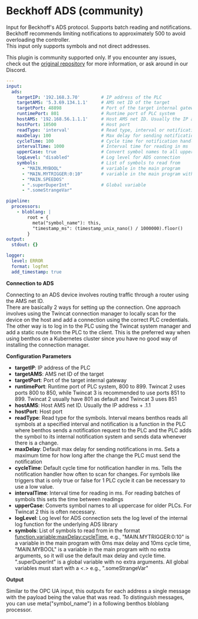 # Beckhoff ADS (community)

Input for Beckhoff's ADS protocol. Supports batch reading and notifications. Beckhoff recommends limiting notifications to approximately 500 to avoid overloading the controller.\
This input only supports symbols and not direct addresses.

This plugin is community supported only. If you encounter any issues, check out the [original repository](https://github.com/RuneRoven/benthosADS) for more information, or ask around in our Discord.

```yaml
---
input:
  ads:
    targetIP: '192.168.3.70'        # IP address of the PLC
    targetAMS: '5.3.69.134.1.1'     # AMS net ID of the target
    targetPort: 48898               # Port of the target internal gateway
    runtimePort: 801                # Runtime port of PLC system
    hostAMS: '192.168.56.1.1.1'     # Host AMS net ID. Usually the IP address + .1.1
    hostPort: 10500                 # Host port
    readType: 'interval'            # Read type, interval or notification
    maxDelay: 100                   # Max delay for sending notifications in ms
    cycleTime: 100                  # Cycle time for notification handler in ms
    intervalTime: 1000              # Interval time for reading in ms
    upperCase: true                 # Convert symbol names to all uppercase for older PLCs
    logLevel: "disabled"            # Log level for ADS connection
    symbols:                        # List of symbols to read from
      - "MAIN.MYBOOL"               # variable in the main program
      - "MAIN.MYTRIGGER:0:10"       # variable in the main program with 0ms max delay and 10ms cycleTime
      - "MAIN.SPEEDOS"
      - ".superDuperInt"            # Global variable
      - ".someStrangeVar"

pipeline:
  processors:
    - bloblang: |
        root = {
          meta("symbol_name"): this,
          "timestamp_ms": (timestamp_unix_nano() / 1000000).floor()
        }
output:
  stdout: {}

logger:
  level: ERROR
  format: logfmt
  add_timestamp: true
```

**Connection to ADS**

Connecting to an ADS device involves routing traffic through a router using the AMS net ID.\
There are basically 2 ways for setting up the connection. One approach involves using the Twincat connection manager to locally scan for the device on the host and add a connection using the correct PLC credentials. The other way is to log in to the PLC using the Twincat system manager and add a static route from the PLC to the client. This is the preferred way when using benthos on a Kubernetes cluster since you have no good way of installing the connection manager.

**Configuration Parameters**

* **targetIP**: IP address of the PLC
* **targetAMS**: AMS net ID of the target
* **targetPort**: Port of the target internal gateway
* **runtimePort**: Runtime port of PLC system, 800 to 899. Twincat 2 uses ports 800 to 850, while Twincat 3 is recommended to use ports 851 to 899. Twincat 2 usually have 801 as default and Twincat 3 uses 851
* **hostAMS**: Host AMS net ID. Usually the IP address + .1.1
* **hostPort**: Host port
* **readType**: Read type for the symbols. Interval means benthos reads all symbols at a specified interval and notification is a function in the PLC where benthos sends a notification request to the PLC and the PLC adds the symbol to its internal notification system and sends data whenever there is a change.
* **maxDelay**: Default max delay for sending notifications in ms. Sets a maximum time for how long after the change the PLC must send the notification
* **cycleTime**: Default cycle time for notification handler in ms. Tells the notification handler how often to scan for changes. For symbols like triggers that is only true or false for 1 PLC cycle it can be necessary to use a low value.
* **intervalTime**: Interval time for reading in ms. For reading batches of symbols this sets the time between readings
* **upperCase**: Converts symbol names to all uppercase for older PLCs. For Twincat 2 this is often necessary.
* **logLevel**: Log level for ADS connection sets the log level of the internal log function for the underlying ADS library
* **symbols**: List of symbols to read from in the format [function.variable:maxDelay:cycleTime](function.variable:maxDelay:cycleTime), e.g., "MAIN.MYTRIGGER:0:10" is a variable in the main program with 0ms max delay and 10ms cycle time, "MAIN.MYBOOL" is a variable in the main program with no extra arguments, so it will use the default max delay and cycle time. ".superDuperInt" is a global variable with no extra arguments. All global variables must start with a <.> e.g., ".someStrangeVar"

**Output**

Similar to the OPC UA input, this outputs for each address a single message with the payload being the value that was read. To distinguish messages, you can use meta("symbol\_name") in a following benthos bloblang processor.
